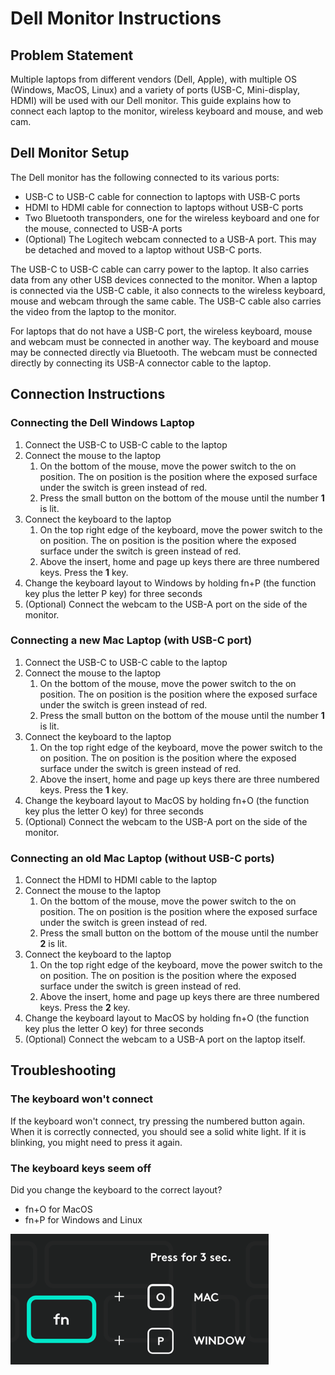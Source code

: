 # Dell Monitor Instructions
## Problem Statement
Multiple laptops from different vendors (Dell, Apple), with multiple OS (Windows, MacOS, Linux) and a variety of ports (USB-C, Mini-display, HDMI) will be used with our Dell monitor. This guide explains how to connect each laptop to the monitor, wireless keyboard and mouse, and web cam.

## Dell Monitor Setup
The Dell monitor has the following connected to its various ports:
* USB-C to USB-C cable for connection to laptops with USB-C ports
* HDMI to HDMI cable for connection to laptops without USB-C ports
* Two Bluetooth transponders, one for the wireless keyboard and one for the mouse, connected to USB-A ports
* (Optional) The Logitech webcam connected to a USB-A port. This may be detached and moved to a laptop without USB-C ports.

The USB-C to USB-C cable can carry power to the laptop. It also carries data from any other USB devices connected to the monitor. When a laptop is connected via the USB-C cable, it also connects to the wireless keyboard, mouse and webcam through the same cable. The USB-C cable also carries the video from the laptop to the monitor.

For laptops that do not have a USB-C port, the wireless keyboard, mouse and webcam must be connected in another way. The keyboard and mouse may be connected directly via Bluetooth. The webcam must be connected directly by connecting its USB-A connector cable to the laptop.

## Connection Instructions

### Connecting the Dell Windows Laptop
1. Connect the USB-C to USB-C cable to the laptop
2. Connect the mouse to the laptop
    1. On the bottom of the mouse, move the power switch to the on position. The on position is the position where the exposed surface under the switch is green instead of red.
    2. Press the small button on the bottom of the mouse until the number **1** is lit.
3. Connect the keyboard to the laptop
    1. On the top right edge of the keyboard, move the power switch to the on position. The on position is the position where the exposed surface under the switch is green instead of red.
    2. Above the insert, home and page up keys there are three numbered keys. Press the **1** key.
4. Change the keyboard layout to Windows by holding fn+P (the function key plus the letter P key) for three seconds 
5. (Optional) Connect the webcam to the USB-A port on the side of the monitor.

### Connecting a new Mac Laptop (with USB-C port)
1. Connect the USB-C to USB-C cable to the laptop
2. Connect the mouse to the laptop
    1. On the bottom of the mouse, move the power switch to the on position. The on position is the position where the exposed surface under the switch is green instead of red.
    2. Press the small button on the bottom of the mouse until the number **1** is lit.
3. Connect the keyboard to the laptop
    1. On the top right edge of the keyboard, move the power switch to the on position. The on position is the position where the exposed surface under the switch is green instead of red.
    2. Above the insert, home and page up keys there are three numbered keys. Press the **1** key.
4. Change the keyboard layout to MacOS by holding fn+O (the function key plus the letter O key) for three seconds
5. (Optional) Connect the webcam to the USB-A port on the side of the monitor.

### Connecting an old Mac Laptop (without USB-C ports)
1. Connect the HDMI to HDMI cable to the laptop
2. Connect the mouse to the laptop
    1. On the bottom of the mouse, move the power switch to the on position. The on position is the position where the exposed surface under the switch is green instead of red.
    2. Press the small button on the bottom of the mouse until the number **2** is lit.
3. Connect the keyboard to the laptop
    1. On the top right edge of the keyboard, move the power switch to the on position. The on position is the position where the exposed surface under the switch is green instead of red.
    2. Above the insert, home and page up keys there are three numbered keys. Press the **2** key.
4. Change the keyboard layout to MacOS by holding fn+O (the function key plus the letter O key) for three seconds
5. (Optional) Connect the webcam to a USB-A port on the laptop itself.

## Troubleshooting

### The keyboard won't connect
If the keyboard won't connect, try pressing the numbered button again. When it is correctly connected, you should see a solid white light. If it is blinking, you might need to press it again. 

### The keyboard keys seem off
Did you change the keyboard to the correct layout?
* fn+O for MacOS
* fn+P for Windows and Linux

![A diagram showing how to switch keyboard layouts](images/image_switch_OS.png "A diagram showing how to switch keyboard layouts")
